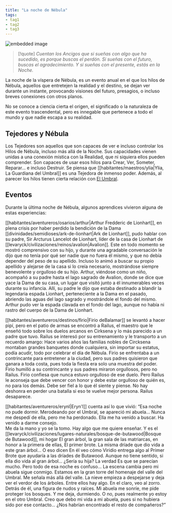 ```yaml
---
title: "La noche de Nébula" 
tags: 
- tag1 
- tag2
- tag3
---
```


![embedded image](https://assets.legendkeeper.com/339606c6-fe9a-4a18-bfc0-9a990ef38b6a.jpg "Attachment")

> [!quote]
> _Cuentan los Ancigos que si sueñas con algo que ha sucedido, es porque buscas el perdón. Si sueñas con el futuro, buscas el agradecimiento. Y si sueñas con el presente, estás en la Noche._

La noche de la víspera de Nébula, es un evento anual en el que los hilos de Nébula, aquellos que entretejen la realidad y el destino, se dejan ver durante un instante, provocando visiones del futuro, presagios, o incluso breves conexiones con otros planos.

No se conoce a ciencia cierta el origen, el significado o la naturaleza de este evento trascendental, pero es innegable que pertenece a todo el mundo y que nadie escapa a su realidad.

## Tejedores y Nébula

Los Tejedores son aquellos que son capaces de ver e incluso controlar los Hilos de Nébula, incluso más allá de la Noche. Sus capacidades vienen unidas a una conexión mística con la Realidad, que ni siquiera ellos pueden comprender. Son capaces de usar esos hilos para Crear, Ver, Someter, Reparar… e incluso Destruir. Se piensa que [[habitantes/maestros/ylia|Ylia, La Guardiana del Umbral]] es una Tejedora de inmenso poder. Además, al parecer los hilos tienen cierta relación con [El Umbral](https://www.legendkeeper.com/app/ckvil5g57t6310808rct5ktxd/ckw8bf0j2000b036cl8v1y9de/).

## Eventos

Durante la última noche de Nébula, algunos aprendices vivieron alguna de estas experiencias:

[[habitantes/aventureros/osarios/arthur|Arthur Fredderic de Lionhart]], en plena crisis por haber perdido la bendición de la Dama [[divinidades/semidioses/ark-de-lionhart|Ark de Lionhart]], pudo hablar con su padre, Sir Arcturus Lancelot de Lionhart, líder de la casa de Lionhart de [[levaryck/civilizaciones/reinos/avalion|Avalion]]. Este en todo momento se mostró comprensivo con su hijo, y durante una agradable conversación le dijo que no tenía por qué ser nadie que no fuera él mismo, y que no debía depender del peso de su apellido. Incluso lo animó a buscar su propio apellido y alejarse de la casa si lo creía necesario, mostrándose siempre benevolente y orgulloso de su hijo. Arthur, viéndose como un niño, acompañó a su padre hasta el lago sagrado de Avalion, donde se dice que yace la Dama de su casa, un lugar que visitó junto a él innumerables veces durante su infancia. Allí, su padre le dijo que estaba destinado a blandir la legendaria espada Lionhart, perteneciente a la Dama en el pasado, abriendo las aguas del lago sagrado y mostrándole el fondo del mismo. Arthur pudo ver la espada clavada en el fondo del lago, aunque no había ni rastro del cuerpo de la Dama de Lionhart.

[[habitantes/aventureros/destinos/firio|Firio deBalamar]] se levantó a hacer pipí, pero en el patio de armas se encontró a Railus, el maestro que le enseñó todo sobre los duelos arcanos en Cirksena y lo más parecido a un padre que tuvo. Railus se interesó por su entrenamiento y le transporto a un recuerdo amargo: Hace varios años las familias nobles de Circksena montaban grandes banquetes donde cualquiera, sin importar su estatus, podía acudir, todo por celebrar el día de Nébula. Firio se enfrentaba a un contrincante para entretener a la ciudad, pero sus padres quisieron que ganara a toda costa, pues toda la fiesta era solo una muestra del poder. Firio humilló a su contrincante y sus padres miraron orgullosos, pero no Railus. Firio confiesa que nunca estuvo orgulloso de ese duelo. Pero Railus le aconseja que debe vencer con honor y debe estar orgulloso de quién es, no para los demás. Debe ser fiel a lo que él siente y piense. No hay deshonra en perder una batalla si eso te vuelve mejor persona. Railus desaparece.

[[habitantes/aventureros/erynl|Eryn'l]] cuenta así lo que vivió: “Esa noche no pude dormir. Merodeando por el Umbral, se apareció mi abuela... Nunca me despedí de ella, pero me ha perdonado. Ella me ha venido a buscar. Ha venido a darme consejo.  
Me da la mano y yo se la tomo. Hay algo que me quiere enseñar. Y es el [[levaryck/civilizaciones/lugares-naturales/bosque-de-butawood|Bosque de Butawood]], mi hogar El gran árbol, la gran sala de las matriarcas, en honor a la primera de ellas, El primer brote. La misma dríade que dio vida a este gran árbol... O eso dicen En él veo cómo Viridio entrega algo al Primer Brote que ayudaría a las dríades de Butawood. Aunque no tiene sentido, si ella dio vida al gran árbol... ¿Sería su hija? La verdad Es que se parecían mucho. Pero todo de esa noche es confuso... La escena cambia pero mi abuela sigue conmigo. Estamos en la gran torre del homenaje del valle del Umbral. Me señala más allá del valle. La nieve empieza a despejarse y deja ver el verdor de los árboles. Entre ellos hay algo. En el claro, veo al zorro. Detrás de él, una figura de nudos y raíces. Mi abuela me sonríe, me pide proteger los bosques. Y me deja, durmiendo. O no, pues realmente yo estoy en el otro Umbral. Creo que debo mi vida a mi abuela, pues si no hubiera sido por ese contacto... ¿Nos habrían encontrado el resto de compañeros?”
